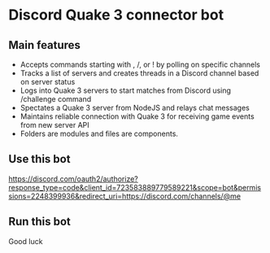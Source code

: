 
# Discord Quake 3 connector bot

## Main features

* Accepts commands starting with \, /, or ! by polling on specific channels
* Tracks a list of servers and creates threads in a Discord channel based on server status
* Logs into Quake 3 servers to start matches from Discord using /challenge command
* Spectates a Quake 3 server from NodeJS and relays chat messages
* Maintains reliable connection with Quake 3 for receiving game events from new server API
* Folders are modules and files are components.

## Use this bot

https://discord.com/oauth2/authorize?response_type=code&client_id=723583889779589221&scope=bot&permissions=2248399936&redirect_uri=https://discord.com/channels/@me

## Run this bot

Good luck
